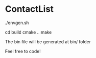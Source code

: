 # ContactList

./envgen.sh

cd build
cmake ..
make

The bin file will be generated at bin/ folder

Feel free to code!